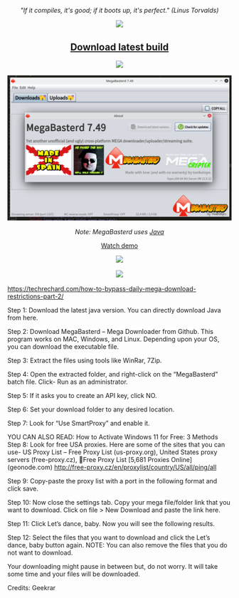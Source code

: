 <p align="center"><i>"If it compiles, it's good; if it boots up, it's perfect." (Linus Torvalds)</i></p>
<p align="center"><a href="https://github.com/tonikelope/megabasterd/releases/latest" target="_blank"><img src="https://raw.githubusercontent.com/tonikelope/megabasterd/master/src/main/resources/images/mbasterd_logo_git.png"></a></p>
<h2 align="center"><a href="https://github.com/tonikelope/megabasterd/releases/latest" target="_blank"><b>Download latest build</b></a></h2>
<p align="center"><a href="https://github.com/tonikelope/megabasterd/releases/latest" target="_blank"><img src="https://raw.githubusercontent.com/tonikelope/megabasterd/master/src/main/resources/images/linux-mac-windows.png"></a></p>

![Screnshot](/src/main/resources/images/mbasterd_screen.png)

<p align="center"><i>Note: MegaBasterd uses <a href="https://java.com" target="_blank">Java</a></i></p>

<p align="center"><a href="https://youtu.be/5TkBXT7osQI">Watch demo</a></p>

<p align="center"><img src="https://raw.githubusercontent.com/tonikelope/megabasterd/master/src/main/resources/images/ethereum_toni.png"></p>

<p align="center"><img src="https://raw.githubusercontent.com/tonikelope/megabasterd/master/src/main/resources/images/apikey.png"></p>


https://techrechard.com/how-to-bypass-daily-mega-download-restrictions-part-2/


Step 1: Download the latest java version. You can directly download Java from here.

Step 2: Download MegaBasterd – Mega Downloader from Github. This program works on MAC, Windows, and Linux. Depending upon your OS, you can download the executable file.

Step 3: Extract the files using tools like WinRar, 7Zip.

Step 4: Open the extracted folder, and right-click on the “MegaBasterd” batch file. Click- Run as an administrator.


Step 5: If it asks you to create an API key, click NO.

Step 6: Set your download folder to any desired location.


Step 7: Look for  “Use SmartProxy” and enable it.

YOU CAN ALSO READ:  How to Activate Windows 11 for Free: 3 Methods
Step 8: Look for free USA proxies. Here are some of the sites that you can use- US Proxy List – Free Proxy List (us-proxy.org), United States proxy servers (free-proxy.cz), 🤖Free Proxy List [5,681 Proxies Online] (geonode.com) http://free-proxy.cz/en/proxylist/country/US/all/ping/all

Step 9: Copy-paste the proxy list with a port in the following format and click save.



Step 10: Now close the settings tab. Copy your mega file/folder link that you want to download. Click on file > New Download and paste the link here.


Step 11: Click Let’s dance, baby. Now you will see the following results.


Step 12: Select the files that you want to download and click the Let’s dance, baby button again. NOTE: You can also remove the files that you do not want to download.

Your downloading might pause in between but, do not worry. It will take some time and your files will be downloaded.


Credits: Geekrar
